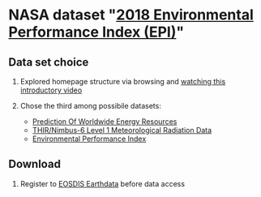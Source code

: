 # NASA dataset "[2018 Environmental Performance Index (EPI)](https://data.nasa.gov/dataset/2018-Environmental-Performance-Index-EPI-/ch9t-bz36)"
## Data set choice
1. Explored homepage structure via browsing and [watching this introductory video](https://docs.google.com/presentation/d/10xoC0N1jWOxEFwGml-Ivnn6GYxJ2_tbAZjdl7aRzaI8/edit#slide=id.g61f57fe376_0_1725)
2. Chose the third among possibile datasets:

    * [Prediction Of Worldwide Energy Resources](https://data.nasa.gov/Earth-Science/Prediction-Of-Worldwide-Energy-Resources-POWER-/wn3p-qsan)
    * [THIR/Nimbus-6 Level 1 Meteorological Radiation Data](https://data.nasa.gov/Earth-Science/THIR-Nimbus-6-Level-1-Meteorological-Radiation-Dat/6bre-7tjd)
    * [Environmental Performance Index](https://data.nasa.gov/dataset/2018-Environmental-Performance-Index-EPI-/ch9t-bz36)
    

## Download
1. Register to [EOSDIS Earthdata](https://earthdata.nasa.gov/) before data access

